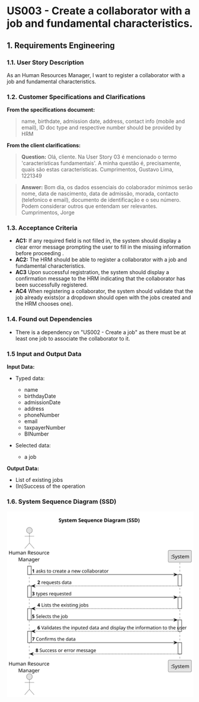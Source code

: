 # US003 - Create a collaborator with a job and fundamental characteristics.

## 1. Requirements Engineering

### 1.1. User Story Description

As an Human Resources Manager, I want to register a collaborator with a job and fundamental
characteristics.

### 1.2. Customer Specifications and Clarifications 

**From the specifications document:**

> name, birthdate, admission date, address, contact info (mobile and
email), ID doc type and respective number should be provided by HRM




**From the client clarifications:**

> **Question:** Olá, cliente.
Na User Story 03 é mencionado o termo 'características fundamentais'. A minha questão é, precisamente, quais são estas características.
Cumprimentos,
Gustavo Lima, 1221349

> **Answer:** Bom dia,
os dados essenciais do colaborador mínimos serão nome, data de nascimento, data de admissão, morada, contacto (telefonico e email), documento de identificação e o seu número.
Podem considerar outros que entendam ser relevantes.
Cumprimentos,
Jorge

### 1.3. Acceptance Criteria

* **AC1:** If any required field is not filled in, the system should display a clear error message prompting the user to fill in the missing information before proceeding .
* **AC2:** The HRM should be able to register a collaborator with a job and fundamental characteristics.
* **AC3**  Upon successful registration, the system should display a confirmation message to the HRM indicating that the collaborator has been successfully registered.
* **AC4** When registering a collaborator, the system should validate that the job already exists(or a dropdown should open with the jobs created and the HRM chooses one).

### 1.4. Found out Dependencies

* There is a dependency on "US002 - Create a job" as there must be at least one job to associate the collaborator to it.

### 1.5 Input and Output Data

**Input Data:**

* Typed data:
    * name
    * birthdayDate 
    * admissionDate
    * address
    * phoneNumber
    * email
    * taxpayerNumber
    * BINumber
	
* Selected data:
    * a job

**Output Data:**

* List of existing jobs
* (In)Success of the operation

### 1.6. System Sequence Diagram (SSD)



![System Sequence Diagram - Alternative One](svg/us003-system-sequence-diagram.svg)



